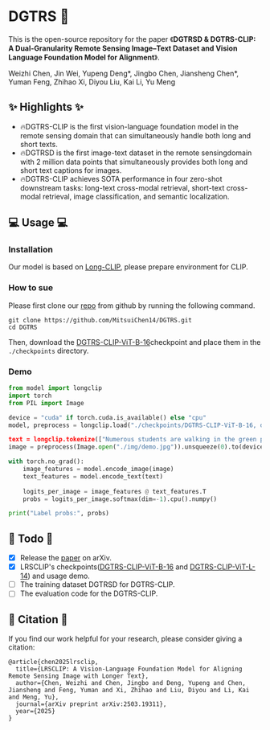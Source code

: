 # DGTRS 🚀

This is the open-source repository for the paper 《**DGTRSD & DGTRS-CLIP: A Dual-Granularity Remote Sensing Image–Text Dataset and Vision Language Foundation Model for Alignment**》.

Weizhi Chen, Jin Wei, Yupeng Deng*, Jingbo Chen, Jiansheng Chen*, Yuman Feng, Zhihao Xi, Diyou Liu, Kai Li, Yu Meng

## ✨ Highlights ✨

* 🔥DGTRS-CLIP is the first vision-language foundation model in the remote sensing domain that can simultaneously handle both long and short texts.
* 🔥DGTRSD is the first image-text dataset in the remote sensingdomain with 2 million data points that simultaneously provides both long and short text captions for images.
* 🔥DGTRS-CLIP achieves SOTA performance in four zero-shot downstream tasks: long-text cross-modal retrieval, short-text cross-modal retrieval, image classification, and semantic localization.

## 💻 Usage 💻

### Installation

Our model is based on [Long-CLIP](https://github.com/beichenzbc/Long-CLIP), please prepare environment for CLIP.

### How to sue

Please first clone our [repo](https://github.com/MitsuiChen14/DGTRS.git) from github by running the following command.

```shell
git clone https://github.com/MitsuiChen14/DGTRS.git
cd DGTRS
```

Then, download the [DGTRS-CLIP-ViT-B-16](https://huggingface.co/MitsuiChen14/DGTRS-CLIP-ViT-B-16)checkpoint and place them in the `./checkpoints` directory.

### Demo
```python
from model import longclip
import torch
from PIL import Image

device = "cuda" if torch.cuda.is_available() else "cpu"
model, preprocess = longclip.load("./checkpoints/DGTRS-CLIP-ViT-B-16, device=device)

text = longclip.tokenize(["Numerous students are walking in the green pass in this campus.", "These buildings belong to the school buildings.", "There are many residential areas near the school."]).to(device)
image = preprocess(Image.open("./img/demo.jpg")).unsqueeze(0).to(device)

with torch.no_grad():
    image_features = model.encode_image(image)
    text_features = model.encode_text(text)
    
    logits_per_image = image_features @ text_features.T
    probs = logits_per_image.softmax(dim=-1).cpu().numpy()

print("Label probs:", probs) 
```


## 📝 Todo 📝
- [x] Release the [paper](http://arxiv.org/abs/2503.19311) on arXiv.
- [x] LRSCLIP's checkpoints([DGTRS-CLIP-ViT-B-16](https://huggingface.co/MitsuiChen14/DGTRS-CLIP-ViT-B-16) and [DGTRS-CLIP-ViT-L-14](https://huggingface.co/MitsuiChen14/DGTRS-CLIP-ViT-L-14)) and usage demo.
- [ ] The training dataset DGTRSD for DGTRS-CLIP.
- [ ] The evaluation code for the DGTRS-CLIP.

## 📖 Citation 📖

If you find our work helpful for your research, please consider giving a citation:

```
@article{chen2025lrsclip,
  title={LRSCLIP: A Vision-Language Foundation Model for Aligning Remote Sensing Image with Longer Text},
  author={Chen, Weizhi and Chen, Jingbo and Deng, Yupeng and Chen, Jiansheng and Feng, Yuman and Xi, Zhihao and Liu, Diyou and Li, Kai and Meng, Yu},
  journal={arXiv preprint arXiv:2503.19311},
  year={2025}
}
```









